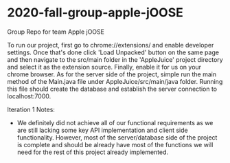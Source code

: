 # 2020-fall-group-apple-jOOSE
Group Repo for team Apple jOOSE

To run our project, first go to chrome://extensions/ and enable developer settings.
Once that's done click 'Load Unpacked' button on the same page and then navigate to the src/main
folder in the 'AppleJuice' project directory and select it as the extension source. Finally,
enable it for us on your chrome browser. As for the server side of the project, simple run the
main method of the Main.java file under AppleJuice/src/main/java folder. Running this file should
create the database and establish the server connection to localhost:7000.

Iteration 1 Notes:
* We definitely did not achieve all of our functional requirements as we are still lacking some
key API implementation and client side functionality. However, most of the server/database side of 
the project is complete and should be already have most of the functions we will need for the rest of 
this project already implemented.
